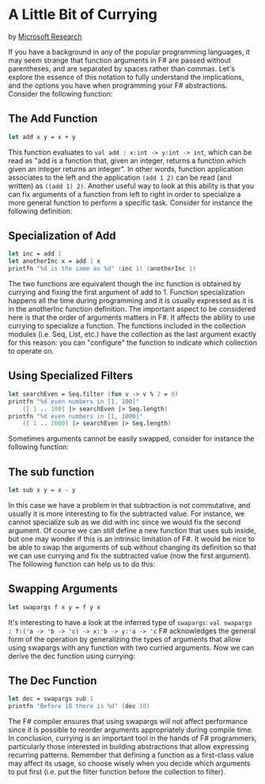 # A Little Bit of Currying
by [Microsoft Research](https://www.microsoft.com/en-us/research/)

If you have a background in any of the popular programming languages, it may seem strange that function arguments in F# are passed without parentheses, and are separated by spaces rather than commas. Let's explore the essence of this notation to fully understand the implications, and the options you have when programming your F# abstractions. Consider the following function:

## The Add Function
```fsharp
let add x y = x + y
```

This function evaluates to `val add : x:int -> y:int -> int`, which can be read as "add is a function that, given an integer, returns a function which given an integer returns an integer". In other words, function application associates to the left and the application `(add 1 2)` can be read (and written) as `((add 1) 2)`. Another useful way to look at this ability is that you can fix arguments of a function from left to right in order to specialize a more general function to perform a specific task. Consider for instance the following definition:

## Specialization of Add
```fsharp
let inc = add 1
let anotherInc x = add 1 x
printfn "%d is the same as %d" (inc 1) (anotherInc 1)
```

The two functions are equivalent though the inc function is obtained by currying and fixing the first argument of add to 1. Function specialization happens all the time during programming and it is usually expressed as it is in the anotherInc function definition.
The important aspect to be considered here is that the order of arguments matters in F#. It affects the ability to use currying to specialize a function. The functions included in the collection modules (i.e. Seq, List, etc.) have the collection as the last argument exactly for this reason: you can "configure" the function to indicate which collection to operate on.

## Using Specialized Filters
```fsharp
let searchEven = Seq.filter (fun v -> v % 2 = 0)
printfn "%d even numbers in [1, 100]" 
    ([ 1 .. 100] |> searchEven |> Seq.length)
printfn "%d even numbers in [1, 1000]" 
    ([ 1 .. 1000] |> searchEven |> Seq.length)
```

Sometimes arguments cannot be easily swapped, consider for instance the following function:

## The sub function
```fsharp
let sub x y = x - y
```

In this case we have a problem in that subtraction is not commutative, and usually it is more interesting to fix the subtracted value. For instance, we cannot specialize sub as we did with inc since we would fix the second argument. Of course we can still define a new function that uses sub inside, but one may wonder if this is an intrinsic limitation of F#.
It would be nice to be able to swap the arguments of sub without changing its definition so that we can use currying and fix the subtracted value (now the first argument). The following function can help us to do this:

## Swapping Arguments
```fsharp
let swapargs f x y = f y x
```

It's interesting to have a look at the inferred type of `swapargs`: 
`val swapargs : f:('a -> 'b -> 'c) -> x:'b -> y:'a -> 'c` 
F# acknowledges the general form of the operation by generalizing the types of arguments that allow using swapargs with any function with two curried arguments. Now we can derive the dec function using currying:

## The Dec Function
```fsharp
let dec = swapargs sub 1
printfn "Before 10 there is %d" (dec 10)
```

The F# compiler ensures that using swapargs will not affect performance since it is possible to reorder arguments appropriately during compile time.
In conclusion, currying is an important tool in the hands of F# programmers, particularly those interested in building abstractions that allow expressing recurring patterns. Remember that defining a function as a first-class value may affect its usage, so choose wisely when you decide which arguments to put first (i.e. put the filter function before the collection to filter).